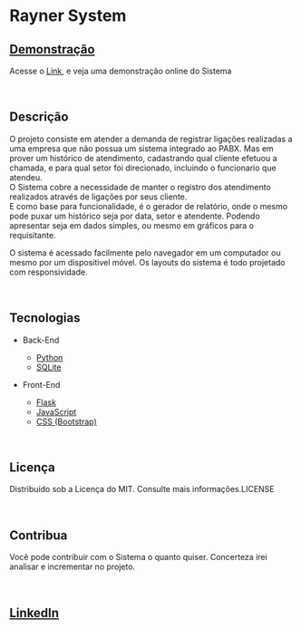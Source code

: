 # Rayner System
[contributors-url]: https://github.com/JeffRayner/RaynerSystem/graphs/contributors



##  [Demonstração](https://rayner-system.vercel.app/)

<p>Acesse o <a href="https://rayner-system.vercel.app">Link</a>, e veja uma demonstração online do Sistema</p>

<br>

##  Descrição
<p>O projeto consiste em atender a demanda de registrar ligações realizadas a uma empresa que não possua um sistema integrado ao PABX. Mas em prover um histórico de atendimento, cadastrando qual cliente efetuou a chamada, e para qual setor foi direcionado, incluindo o funcionario que atendeu.
<br>
O Sistema cobre a necessidade de manter o registro dos atendimento realizados através de ligações por seus cliente.
<br>
E como base para funcionalidade, é o gerador de relatório, onde o mesmo pode puxar um histórico seja por data, setor e atendente. Podendo apresentar seja em dados simples, ou mesmo em gráficos para o requisitante.
</p>

<p>O sistema é acessado facilmente pelo navegador em um computador ou mesmo por um dispositivel móvel. Os layouts do sistema é todo projetado com responsividade.</p>

<br>

##  Tecnologias
-   Back-End
    -   [Python](https://www.python.org)
    -   [SQLite](https://www.sqlite.org)


-   Front-End
    -   [Flask](https://flask.palletsprojects.com)
    -   [JavaScript](https://www.javascript.com)
    -   [CSS (Bootstrap)](https://getbootstrap.com/)

<br>

##  Licença
<p>Distribuído sob a Licença do MIT. Consulte mais informações.LICENSE</p>

<br>

##  Contribua
<p>Você pode contribuir com o Sistema o quanto quiser. Concerteza irei analisar e incrementar no projeto.</p>

<br>

##  [LinkedIn](https://www.linkedin.com/in/jeff-rayner-ferreira-sim%C3%B5es-3b0296b1/)



